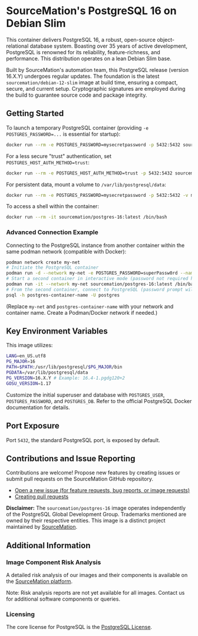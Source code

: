 # SourceMation's PostgreSQL 16 on Debian Slim

This container delivers PostgreSQL 16, a robust, open-source object-relational
database system. Boasting over 35 years of active development, PostgreSQL is
renowned for its reliability, feature-richness, and performance. This
distribution operates on a lean Debian Slim base.

Built by SourceMation's automation team, this PostgreSQL release (version
16.X.Y) undergoes regular updates. The foundation is the latest
`sourcemation/debian-12-slim` image at build time, ensuring a compact, secure,
and current setup. Cryptographic signatures are employed during the build to
guarantee source code and package integrity.

## Getting Started

To launch a temporary PostgreSQL container (providing `-e
POSTGRES_PASSWORD=...` is essential for startup):

```bash
docker run --rm -e POSTGRES_PASSWORD=mysecretpassword -p 5432:5432 sourcemation/postgres-16:latest
```

For a less secure "trust" authentication, set
`POSTGRES_HOST_AUTH_METHOD=trust`:

```bash
docker run --rm -e POSTGRES_HOST_AUTH_METHOD=trust -p 5432:5432 sourcemation/postgres-16:latest
```

For persistent data, mount a volume to `/var/lib/postgresql/data`:

```bash
docker run --rm -e POSTGRES_PASSWORD=mysecretpassword -p 5432:5432 -v my-postgres-data:/var/lib/postgresql/data sourcemation/postgres-16:latest
```

To access a shell within the container:

```bash
docker run --rm -it sourcemation/postgres-16:latest /bin/bash
```

### Advanced Connection Example

Connecting to the PostgreSQL instance from another container within the same
podman network (compatible with Docker):

```bash
podman network create my-net
# Initiate the PostgreSQL container
podman run -d --network my-net -e POSTGRES_PASSWORD=superPassw0rd --name postgres-container-name sourcemation/postgres-16:latest
# Start a second container in interactive mode (password not required here)
podman run -it --network my-net sourcemation/postgres-16:latest /bin/bash
# From the second container, connect to PostgreSQL (password prompt will appear)
psql -h postgres-container-name -U postgres
```

(Replace `my-net` and `postgres-container-name` with your network and container name. Create a Podman/Docker network if needed.)

## Key Environment Variables

This image utilizes:

```bash
LANG=en_US.utf8
PG_MAJOR=16
PATH=$PATH:/usr/lib/postgresql/$PG_MAJOR/bin
PGDATA=/var/lib/postgresql/data
PG_VERSION=16.X.Y # Example: 16.4-1.pgdg120+2
GOSU_VERSION=1.17
```

Customize the initial superuser and database with `POSTGRES_USER`,
`POSTGRES_PASSWORD`, and `POSTGRES_DB`. Refer to the official PostgreSQL Docker
documentation for details.

## Port Exposure

Port `5432`, the standard PostgreSQL port, is exposed by default.

## Contributions and Issue Reporting

Contributions are welcome! Propose new features by creating issues or submit
pull requests on the SourceMation GitHub repository.

- [Open a new issue (for feature requests, bug reports, or image requests)](https://github.com/SourceMation/images/issues/new/choose)
- [Creating pull requests](https://github.com/SourceMation/images/compare)

**Disclaimer:** The `sourcemation/postgres-16` image operates independently of
the PostgreSQL Global Development Group. Trademarks mentioned are owned by
their respective entities. This image is a distinct project maintained by
[SourceMation](https://sourcemation.com).

## Additional Information

### Image Component Risk Analysis

A detailed risk analysis of our images and their components is available on the [SourceMation platform](https://www.sourcemation.com/).

Note: Risk analysis reports are not yet available for all images. Contact us for additional software components or queries.

### Licensing

The core license for PostgreSQL is the [PostgreSQL License](https://www.postgresql.org/about/licence/).
